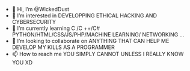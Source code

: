 - 👋 Hi, I’m @WickedDust
- 👀 I’m interested in DEVELOPPING ETHICAL HACKING AND CYBERSECURITY  
- 🌱 I’m currently learning C /C ++/C# PYTHON/HTML/CSS/JS/PHP/MACHINE LEARNING/ NETWORKING ...
- 💞️ I’m looking to collaborate on ANYTHING THAT CAN HELP ME DEVELOP MY KILLS AS A PROGRAMMER
- 📫 How to reach me YOU SIMPLY CANNOT UNLESS I REALLY KNOW YOU XD

<!---
WickedDust/WickedDust is a ✨ special ✨ repository because its `README.md` (this file) appears on your GitHub profile.
You can click the Preview link to take a look at your changes.
--->
